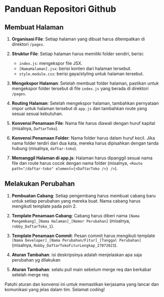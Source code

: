 # Panduan Repositori Github

## Membuat Halaman

1. **Organisasi File**: Setiap halaman yang dibuat harus ditempatkan di direktori `/pages`.

2. **Struktur File**: Setiap halaman harus memiliki folder sendiri, berisi:
   - `index.js`: mengekspor file JSX.
   - `[NamaHalaman].jsx`: berisi konten dari halaman tersebut.
   - `style.module.css`: berisi gaya/styling untuk halaman tersebut.

3. **Mengekspor Halaman**: Setelah membuat folder halaman, pastikan untuk mengekspor folder tersebut di file `index.js` yang berada di direktori `/pages`.

4. **Routing Halaman**: Setelah mengekspor halaman, tambahkan pernyataan impor untuk halaman tersebut di `app.js` dan tambahkan route yang sesuai sesuai kebutuhan.

5. **Konvensi Penamaan File**: Nama file harus diawali dengan huruf kapital (misalnya, `DaftarToko`).

6. **Konvensi Penamaan Folder**: Nama folder harus dalam huruf kecil. Jika nama folder terdiri dari dua kata, mereka harus dipisahkan dengan tanda hubung (misalnya, `daftar-toko`).

7. **Memanggil Halaman di app.js**: Halaman harus dipanggil sesuai nama file dan route harus cocok dengan nama folder (misalnya, `<Route path="/daftar-toko" element={<DaftarToko />} />`).

## Melakukan Perubahan

1. **Pembuatan Cabang**: Setiap pengembang harus membuat cabang baru untuk setiap perubahan yang mereka buat. Nama cabang harus mengikuti template pada poin 2.

2. **Template Penamaan Cabang**: Cabang harus diberi nama `[Nama Pengembang]_[Nama Halaman]_[Nomor Perubahan]` (misalnya, `robby_DaftarToko_1`).

3. **Template Penamaan Commit**: Pesan commit harus mengikuti template `[Nama Developer]_[Nama Perubahan/Fitur]_[Tanggal Perubahan]` (misalnya, `Robby_DaftarTokoFiturLengkap_27072023`).

4. **Aturan Tambahan**: isi deskripsinya adalah menjelaskan apa saja perubahan yg dilakukan

5. **Aturan Tambahan**: selalu pull main sebelum merge req dan berkabar setelah merge req

Patuhi aturan dan konvensi ini untuk memastikan kerjasama yang lancar dan komunikasi yang jelas dalam tim. Selamat coding!

